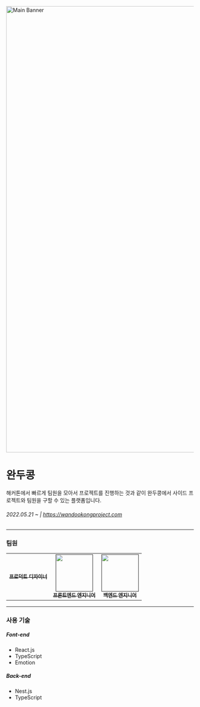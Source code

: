<img width="1200" alt="Main Banner" src="https://user-images.githubusercontent.com/26430232/212911988-18aa282b-b774-4474-857c-205e109ddebe.png">


# 완두콩

해커톤에서 빠르게 팀원을 모아서 프로젝트를 진행하는 것과 같이 완두콩에서 사이드 프로젝트와 팀원을 구할 수 있는 플랫폼입니다. 

###### 2022.05.21 ~ | https://wandookongproject.com

---

### 팀원

<table>
  <tbody>
    <tr>
      <td align="center"><a href=""><img src="width="100px;" alt=""/><br /><sub><b>프로덕트 디자이너</b></sub></a><br /></td>
      <td align="center"><a href=""><img src="" width="100px;" alt=""/><br /><sub><b>프론트엔드 엔지니어</b></sub></a><br /></td>
      <td align="center"><a href=""><img src="" width="100px;" alt=""/><br /><sub><b>백엔드 엔지니어</b></sub></a><br /></td>
     <tr/>
  </tbody>
</table>

---
        
### 사용 기술

##### Font-end

- React.js
- TypeScript
- Emotion

##### Back-end

- Nest.js
- TypeScript




